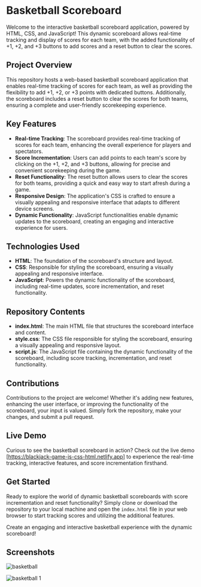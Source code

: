 # Basketball Scoreboard

Welcome to the interactive basketball scoreboard application, powered by HTML, CSS, and JavaScript! This dynamic scoreboard allows real-time tracking and display of scores for each team, with the added functionality of +1, +2, and +3 buttons to add scores and a reset button to clear the scores.

## Project Overview

This repository hosts a web-based basketball scoreboard application that enables real-time tracking of scores for each team, as well as providing the flexibility to add +1, +2, or +3 points with dedicated buttons. Additionally, the scoreboard includes a reset button to clear the scores for both teams, ensuring a complete and user-friendly scorekeeping experience.

## Key Features

- **Real-time Tracking**: The scoreboard provides real-time tracking of scores for each team, enhancing the overall experience for players and spectators.
- **Score Incrementation**: Users can add points to each team's score by clicking on the +1, +2, and +3 buttons, allowing for precise and convenient scorekeeping during the game.
- **Reset Functionality**: The reset button allows users to clear the scores for both teams, providing a quick and easy way to start afresh during a game.
- **Responsive Design**: The application's CSS is crafted to ensure a visually appealing and responsive interface that adapts to different device screens.
- **Dynamic Functionality**: JavaScript functionalities enable dynamic updates to the scoreboard, creating an engaging and interactive experience for users.

## Technologies Used

- **HTML**: The foundation of the scoreboard's structure and layout.
- **CSS**: Responsible for styling the scoreboard, ensuring a visually appealing and responsive interface.
- **JavaScript**: Powers the dynamic functionality of the scoreboard, including real-time updates, score incrementation, and reset functionality.

## Repository Contents

- **index.html**: The main HTML file that structures the scoreboard interface and content.
- **style.css**: The CSS file responsible for styling the scoreboard, ensuring a visually appealing and responsive layout.
- **script.js**: The JavaScript file containing the dynamic functionality of the scoreboard, including score tracking, incrementation, and reset functionality.

## Contributions

Contributions to the project are welcome! Whether it's adding new features, enhancing the user interface, or improving the functionality of the scoreboard, your input is valued. Simply fork the repository, make your changes, and submit a pull request.

## Live Demo

Curious to see the basketball scoreboard in action? Check out the live demo [https://blackjack-game-js-css-html.netlify.app] to experience the real-time tracking, interactive features, and score incrementation firsthand.

## Get Started

Ready to explore the world of dynamic basketball scoreboards with score incrementation and reset functionality? Simply clone or download the repository to your local machine and open the `index.html` file in your web browser to start tracking scores and utilizing the additional features.

Create an engaging and interactive basketball experience with the dynamic scoreboard!

## Screenshots

![basketball](https://github.com/ParasSethi8530/Basketball-Scoreboard-JS/assets/133093100/0008454b-3e9c-49d9-9581-38209a6cd806)

![basketball 1](https://github.com/ParasSethi8530/Basketball-Scoreboard-JS/assets/133093100/6f2249db-471b-4b37-a22a-904988a5fffa)


